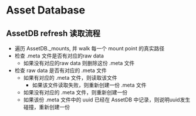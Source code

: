 # Asset Database

## AssetDB refresh 读取流程

 - 遍历 AssetDB._mounts, 并 walk 每一个 mount point 的真实路径 
 - 检查 .meta 文件是否有对应的raw data
   - 如果没有对应的raw data 则删除这份 .meta 文件
 - 检查 raw data 是否有对应的 .meta 文件
   - 如果有对应的 .meta 文件，则读取该文件
     - 如果该文件读取失败，则重新创建一份 .meta 文件
   - 如果没有对应的 .meta 文件，则重新创建一份
   - 如果该份 .meta 文件中的 uuid 已经在 AssetDB 中记录，则说明uuid发生碰撞，重新创建一份
    

